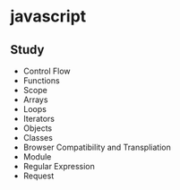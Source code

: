 # javascript

## Study

- Control Flow
- Functions
- Scope
- Arrays
- Loops
- Iterators
- Objects
- Classes
- Browser Compatibility and Transpliation
- Module
- Regular Expression
- Request
